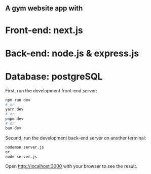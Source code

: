 ## A gym website app with 
# Front-end: next.js 
# Back-end: node.js & express.js
# Database: postgreSQL


First, run the development front-end server:

```bash
npm run dev
# or
yarn dev
# or
pnpm dev
# or
bun dev
```

Second, run the development back-end server on another terminal:

```bash
nodemon server.js
or
node server.js
```

Open [http://localhost:3000](http://localhost:3000) with your browser to see the result.




